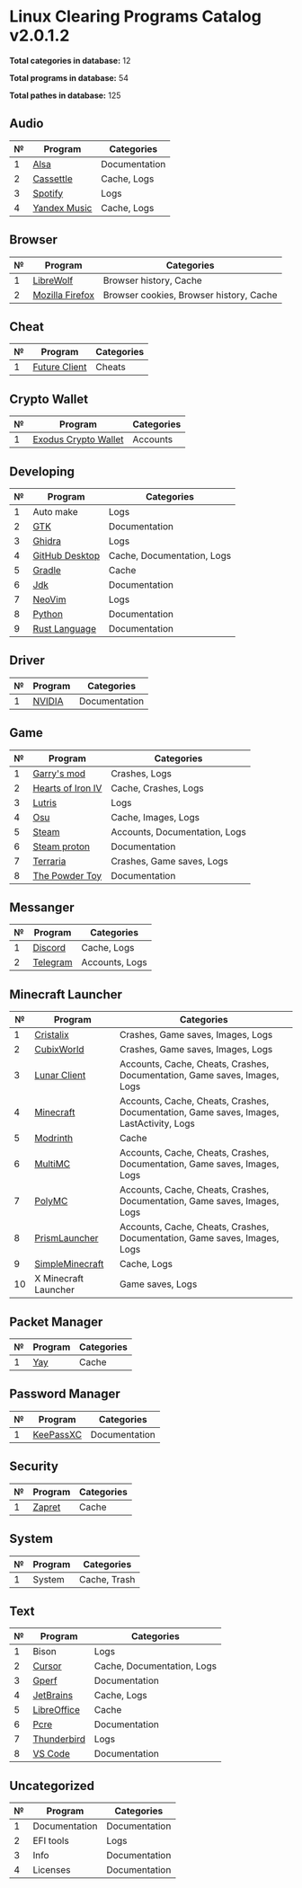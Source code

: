 # Linux Clearing Programs Catalog v2.0.1.2
**Total categories in database:** 12

**Total programs in database:** 54

**Total pathes in database:** 125

## Audio

| № | Program | Categories |
| --- | --- | --- |
| 1 | [Alsa](https://en.wikipedia.org/wiki/Advanced_Linux_Sound_Architecture) | Documentation |
| 2 | [Cassettle](https://gitlab.gnome.org/Rirusha/Cassette) | Cache, Logs |
| 3 | [Spotify](https://open.spotify.com/download) | Logs |
| 4 | [Yandex Music](https://music.yandex.ru/download) | Cache, Logs |


## Browser

| № | Program | Categories |
| --- | --- | --- |
| 1 | [LibreWolf](https://librewolf.net/installation) | Browser history, Cache |
| 2 | [Mozilla Firefox](https://www.mozilla.org/firefox/new) | Browser cookies, Browser history, Cache |


## Cheat

| № | Program | Categories |
| --- | --- | --- |
| 1 | [Future Client](https://futureclient.net) | Cheats |


## Crypto Wallet

| № | Program | Categories |
| --- | --- | --- |
| 1 | [Exodus Crypto Wallet](https://www.exodus.com/download) | Accounts |


## Developing

| № | Program | Categories |
| --- | --- | --- |
| 1 | Auto make | Logs |
| 2 | [GTK](https://www.gtk.org) | Documentation |
| 3 | [Ghidra](https://github.com/NationalSecurityAgency/ghidra) | Logs |
| 4 | [GitHub Desktop](https://desktop.github.com/download) | Cache, Documentation, Logs |
| 5 | [Gradle](https://gradle.org) | Cache |
| 6 | [Jdk](https://www.oracle.com/java/technologies/downloads) | Documentation |
| 7 | [NeoVim](https://github.com/neovim/neovim/blob/master/INSTALL.md) | Logs |
| 8 | [Python](https://www.python.org/downloads) | Documentation |
| 9 | [Rust Language](https://www.rust-lang.org/tools/install) | Documentation |


## Driver

| № | Program | Categories |
| --- | --- | --- |
| 1 | [NVIDIA](https://www.nvidia.com/) | Documentation |


## Game

| № | Program | Categories |
| --- | --- | --- |
| 1 | [Garry's mod](https://store.steampowered.com/app/4000/Garrys_Mod) | Crashes, Logs |
| 2 | [Hearts of Iron IV](https://store.steampowered.com/app/394360/Hearts_of_Iron_IV) | Cache, Crashes, Logs |
| 3 | [Lutris](https://lutris.net/downloads) | Logs |
| 4 | [Osu](https://osu.ppy.sh/home/download) | Cache, Images, Logs |
| 5 | [Steam](https://store.steampowered.com/about) | Accounts, Documentation, Logs |
| 6 | [Steam proton](https://github.com/ValveSoftware/Proton) | Documentation |
| 7 | [Terraria](https://terraria.org) | Crashes, Game saves, Logs |
| 8 | [The Powder Toy](https://powdertoy.co.uk) | Documentation |


## Messanger

| № | Program | Categories |
| --- | --- | --- |
| 1 | [Discord](https://discord.com) | Cache, Logs |
| 2 | [Telegram](https://desktop.telegram.org) | Accounts, Logs |


## Minecraft Launcher

| № | Program | Categories |
| --- | --- | --- |
| 1 | [Cristalix](https://cristalix.gg) | Crashes, Game saves, Images, Logs |
| 2 | [CubixWorld](https://cubixworld.net/start) | Crashes, Game saves, Images, Logs |
| 3 | [Lunar Client](https://www.lunarclient.com/download) | Accounts, Cache, Cheats, Crashes, Documentation, Game saves, Images, Logs |
| 4 | [Minecraft](https://www.minecraft.net/ru-ru/about-minecraft) | Accounts, Cache, Cheats, Crashes, Documentation, Game saves, Images, LastActivity, Logs |
| 5 | [Modrinth](https://modrinth.com/app) | Cache |
| 6 | [MultiMC](https://multimc.org/#Download) | Accounts, Cache, Cheats, Crashes, Documentation, Game saves, Images, Logs |
| 7 | [PolyMC](https://polymc.org/download) | Accounts, Cache, Cheats, Crashes, Documentation, Game saves, Images, Logs |
| 8 | [PrismLauncher](https://prismlauncher.org/download/windows/) | Accounts, Cache, Cheats, Crashes, Documentation, Game saves, Images, Logs |
| 9 | [SimpleMinecraft](https://simpleminecraft.ru/start.html) | Cache, Logs |
| 10 | X Minecraft Launcher | Game saves, Logs |


## Packet Manager

| № | Program | Categories |
| --- | --- | --- |
| 1 | [Yay](https://github.com/Jguer/yay) | Cache |


## Password Manager

| № | Program | Categories |
| --- | --- | --- |
| 1 | [KeePassXC](https://keepassxc.org/download) | Documentation |


## Security

| № | Program | Categories |
| --- | --- | --- |
| 1 | [Zapret](https://github.com/bol-van/zapret) | Cache |


## System

| № | Program | Categories |
| --- | --- | --- |
| 1 | System | Cache, Trash |


## Text

| № | Program | Categories |
| --- | --- | --- |
| 1 | Bison | Logs |
| 2 | [Cursor](https://www.cursor.com/downloads) | Cache, Documentation, Logs |
| 3 | [Gperf](https://github.com/jwinarske/gperf) | Documentation |
| 4 | [JetBrains](https://www.jetbrains.com/?var=1) | Cache, Logs |
| 5 | [LibreOffice](https://www.libreoffice.org/download/download-libreoffice) | Cache |
| 6 | [Pcre](https://www.pcre.org) | Documentation |
| 7 | [Thunderbird](https://www.thunderbird.net) | Logs |
| 8 | [VS Code](https://code.visualstudio.com/download) | Documentation |


## Uncategorized

| № | Program | Categories |
| --- | --- | --- |
| 1 | Documentation | Documentation |
| 2 | EFI tools | Logs |
| 3 | Info | Documentation |
| 4 | Licenses | Documentation |

